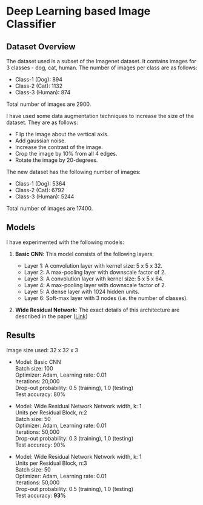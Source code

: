 # Deep Learning based Image Classifier

## Dataset Overview
The dataset used is a subset of the Imagenet dataset. It contains images for 3 classes - dog, cat, human. The number of images per class are as follows:

* Class-1 (Dog): 894
* Class-2 (Cat): 1132
* Class-3 (Human): 874

Total number of images are 2900.

I have used some data augmentation techniques to increase the size of the dataset. They are as follows:

* Flip the image about the vertical axis.
* Add gaussian noise.
* Increase the contrast of the image.
* Crop the image by 10% from all 4 edges.
* Rotate the image by 20-degrees.

The new dataset has the following number of images:

* Class-1 (Dog): 5364
* Class-2 (Cat): 6792
* Class-3 (Human): 5244

Total number of images are 17400.

## Models
I have experimented with the following models:

1. **Basic CNN**: This model consists of the following layers:
    * Layer 1: A convolution layer with kernel size: 5 x 5 x 32.
    * Layer 2: A max-pooling layer with downscale factor of 2.
    * Layer 3: A convolution layer with kernel size: 5 x 5 x 64.
    * Layer 4: A max-pooling layer with downscale factor of 2.
    * Layer 5: A dense layer with 1024 hidden units.
    * Layer 6: Soft-max layer with 3 nodes (i.e. the number of classes).
    
2. **Wide Residual Network**: The exact details of this architecture are described in the paper ([Link](https://arxiv.org/pdf/1605.07146.pdf))

## Results
Image size used: 32 x 32 x 3 <br />

* Model: Basic CNN <br />
Batch size: 100 <br />
Optimizer: Adam, Learning rate: 0.01 <br />
Iterations: 20,000 <br />
Drop-out probability: 0.5 (training), 1.0 (testing) <br />
Test accuracy: 80%

* Model: Wide Residual Network
Network width, k: 1 <br />
Units per Residual Block, n:2 <br />
Batch size: 50 <br />
Optimizer: Adam, Learning rate: 0.01 <br />
Iterations: 50,000 <br />
Drop-out probability: 0.3 (training), 1.0 (testing) <br />
Test accuracy: 90%

* Model: Wide Residual Network
Network width, k: 1 <br />
Units per Residual Block, n:3 <br />
Batch size: 50 <br />
Optimizer: Adam, Learning rate: 0.01 <br />
Iterations: 50,000 <br />
Drop-out probability: 0.5 (training), 1.0 (testing) <br />
Test accuracy: **93%**
